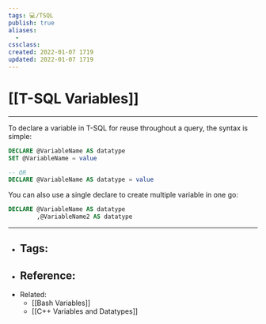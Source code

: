 ```yaml
---
tags: 💻️/TSQL 
publish: true
aliases:
  - 
cssclass: 
created: 2022-01-07 1719
updated: 2022-01-07 1719
---
```


# [[T-SQL Variables]]

---

To declare a variable in T-SQL for reuse throughout a query, the syntax is simple:

```sql
DECLARE @VariableName AS datatype
SET @VariableName = value

-- OR
DECLARE @VariableName AS datatype = value
```

You can also use a single declare to create multiple variable in one go:

```sql
DECLARE @VariableName AS datatype
		,@VariableName2 AS datatype
```

---

- Tags: 
	- 
- Reference:
	- 
- Related:
	- [[Bash Variables]]
	- [[C++ Variables and Datatypes]]
